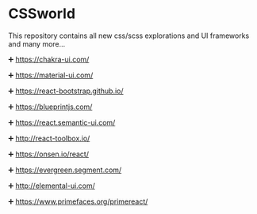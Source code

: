 # CSSworld
This repository contains all new css/scss explorations and UI frameworks and many more...


:heavy_plus_sign: https://chakra-ui.com/ 

:heavy_plus_sign: https://material-ui.com/

:heavy_plus_sign: https://react-bootstrap.github.io/

:heavy_plus_sign: https://blueprintjs.com/

:heavy_plus_sign: https://react.semantic-ui.com/

:heavy_plus_sign: http://react-toolbox.io/

:heavy_plus_sign: https://onsen.io/react/

:heavy_plus_sign: https://evergreen.segment.com/

:heavy_plus_sign: http://elemental-ui.com/

:heavy_plus_sign: https://www.primefaces.org/primereact/
